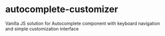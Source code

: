 # autocomplete-customizer
Vanilla JS solution for Autocomplete component with keyboard navigation and simple customization interface
